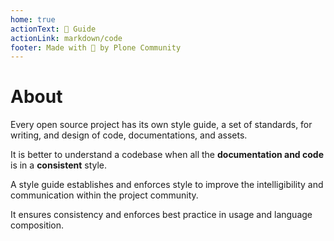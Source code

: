 ```yaml
---
home: true
actionText: 📝 Guide
actionLink: markdown/code
footer: Made with 💚 by Plone Community
---
```


# About

Every open source project has its own style guide, a set of standards, for writing, and design of code, documentations, and assets.

It is better to understand a codebase when all the **documentation and code** is in a **consistent** style.

A style guide establishes and enforces style to improve the intelligibility and communication within the project community.

It ensures consistency and enforces best practice in usage and language composition.
